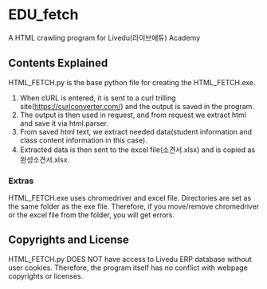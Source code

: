 # EDU_fetch
A HTML crawling program for Livedu(라이브에듀) Academy

## Contents Explained
HTML_FETCH.py is the base python file for creating the HTML_FETCH.exe.
1. When cURL is entered, it is sent to a curl trilling site(https://curlconverter.com/) and the output is saved in the program.
2. The output is then used in request, and from request we extract html and save it via html.parser.
3. From saved html text, we extract needed data(student information and class content information in this case).
4. Extracted data is then sent to the excel file(소견서.xlsx) and is copied as 완성소견서.xlsx.

### Extras
HTML_FETCH.exe uses chromedriver and excel file. Directories are set as the same folder as the exe file. Therefore, if you move/remove chromedriver or the excel file from the folder, you will get errors.

## Copyrights and License
HTML_FETCH.py DOES NOT have access to Livedu ERP database without user cookies. Therefore, the program itself has no conflict with webpage copyrights or licenses.
